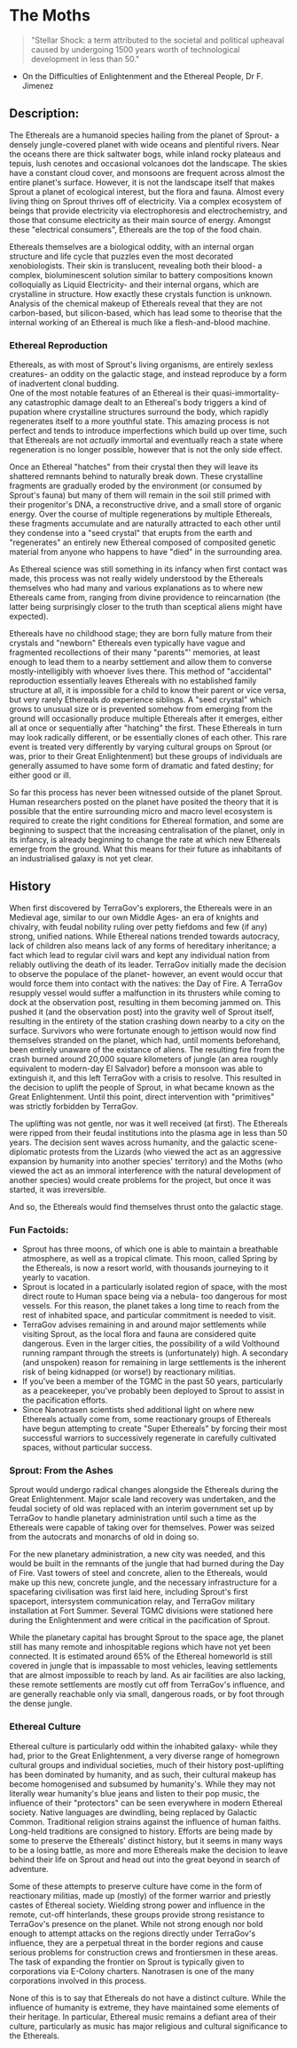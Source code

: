 # The Moths

>"Stellar Shock: a term attributed to the societal and political upheaval caused by undergoing 1500 years worth of technological development in less than 50."
 
- On the Difficulties of Enlightenment and the Ethereal People, Dr F. Jimenez

## Description:

The Ethereals are a humanoid species hailing from the planet of Sprout- a densely jungle-covered planet with wide oceans and plentiful rivers. Near the oceans there are thick saltwater bogs, while inland rocky plateaus and tepuis, lush cenotes and occasional volcanoes dot the landscape. The skies have a constant cloud cover, and monsoons are frequent across almost the entire planet's surface. However, it is not the landscape itself that makes Sprout a planet of ecological interest, but the flora and fauna. Almost every living thing on Sprout thrives off of electricity. Via a complex ecosystem of beings that provide electricity via electrophoresis and electrochemistry, and those that consume electricity as their main source of energy. Amongst these "electrical consumers", Ethereals are the top of the food chain.

Ethereals themselves are a biological oddity, with an internal organ structure and life cycle that puzzles even the most decorated xenobiologists. Their skin is translucent, revealing both their blood- a complex, bioluminescent solution similar to battery compositions known colloquially as Liquid Electricity- and their internal organs, which are crystalline in structure. How exactly these crystals function is unknown. Analysis of the chemical makeup of Ethereals reveal that they are not carbon-based, but silicon-based, which has lead some to theorise that the internal working of an Ethereal is much like a flesh-and-blood machine.

### Ethereal Reproduction

Ethereals, as with most of Sprout's living organisms, are entirely sexless creatures- an oddity on the galactic stage, and instead reproduce by a form of inadvertent clonal budding.  
One of the most notable features of an Ethereal is their quasi-immortality- any catastrophic damage dealt to an Ethereal's body triggers a kind of pupation where crystalline structures surround the body, which rapidly regenerates itself to a more youthful state. This amazing process is not perfect and tends to introduce imperfections which build up over time, such that Ethereals are not _actually_ immortal and eventually reach a state where regeneration is no longer possible, however that is not the only side effect.

Once an Ethereal "hatches" from their crystal then they will leave its shattered remnants behind to naturally break down. These crystalline fragments are gradually eroded by the environment (or consumed by Sprout's fauna) but many of them will remain in the soil still primed with their progenitor's DNA, a reconstructive drive, and a small store of organic energy. Over the course of multiple regenerations by multiple Ethereals, these fragments accumulate and are naturally attracted to each other until they condense into a "seed crystal" that erupts from the earth and "regenerates" an entirely new Ethereal composed of composited genetic material from anyone who happens to have "died" in the surrounding area.

As Ethereal science was still something in its infancy when first contact was made, this process was not really widely understood by the Ethereals themselves who had many and various explanations as to where new Ethereals came from, ranging from divine providence to reincarnation (the latter being surprisingly closer to the truth than sceptical aliens might have expected).

Ethereals have no childhood stage; they are born fully mature from their crystals and "newborn" Ethereals even typically have vague and fragmented recollections of their many "parents"' memories, at least enough to lead them to a nearby settlement and allow them to converse mostly-intelligibly with whoever lives there.
This method of "accidental" reproduction essentially leaves Ethereals with no established family structure at all, it is impossible for a child to know their parent or vice versa, but very rarely Ethereals _do_ experience siblings. A "seed crystal" which grows to unusual size or is prevented somehow from emerging from the ground will occasionally produce multiple Ethereals after it emerges, either all at once or sequentially after "hatching" the first. These Ethereals in turn may look radically different, or be essentially clones of each other. 
This rare event is treated very differently by varying cultural groups on Sprout (or was, prior to their Great Enlightenment) but these groups of individuals are generally assumed to have some form of dramatic and fated destiny; for either good or ill.

So far this process has never been witnessed outside of the planet Sprout. Human researchers posted on the planet have posited the theory that it is possible that the entire surrounding micro and macro level ecosystem is required to create the right conditions for Ethereal formation, and some are beginning to suspect that the increasing centralisation of the planet, only in its infancy, is already beginning to change the rate at which new Ethereals emerge from the ground.
What this means for their future as inhabitants of an industrialised galaxy is not yet clear.

## History

When first discovered by TerraGov's explorers, the Ethereals were in an Medieval age, similar to our own Middle Ages- an era of knights and chivalry, with feudal nobility ruling over petty fiefdoms and few (if any) strong, unified nations. While Ethereal nations trended towards autocracy, lack of children also means lack of any forms of hereditary inheritance; a fact which lead to regular civil wars and kept any individual nation from reliably outliving the death of its leader. 
TerraGov initially made the decision to observe the populace of the planet- however, an event would occur that would force them into contact with the natives: the Day of Fire. A TerraGov resupply vessel would suffer a malfunction in its thrusters while coming to dock at the observation post, resulting in them becoming jammed on. This pushed it (and the observation post) into the gravity well of Sprout itself, resulting in the entirety of the station crashing down nearby to a city on the surface. Survivors who were fortunate enough to jettison would now find themselves stranded on the planet, which had, until moments beforehand, been entirely unaware of the existance of aliens. The resulting fire from the crash burned around 20,000 square kilometers of jungle (an area roughly equivalent to modern-day El Salvador) before a monsoon was able to extinguish it, and this left TerraGov with a crisis to resolve. This resulted in the decision to uplift the people of Sprout, in what became known as the Great Enlightenment. Until this point, direct intervention with "primitives" was strictly forbidden by TerraGov.

The uplifting was not gentle, nor was it well received (at first). The Ethereals were ripped from their feudal institutions into the plasma age in less than 50 years. The decision sent waves across humanity, and the galactic scene- diplomatic protests from the Lizards (who viewed the act as an aggressive expansion by humanity into another species' territory) and the Moths (who viewed the act as an immoral interference with the natural development of another species) would create problems for the project, but once it was started, it was irreversible.

And so, the Ethereals would find themselves thrust onto the galactic stage.

### Fun Factoids:
* Sprout has three moons, of which one is able to maintain a breathable atmosphere, as well as a tropical climate. This moon, called Spring by the Ethereals, is now a resort world, with thousands journeying to it yearly to vacation.
* Sprout is located in a particularly isolated region of space, with the most direct route to Human space being via a nebula- too dangerous for most vessels. For this reason, the planet takes a long time to reach from the rest of inhabited space, and particular commitment is needed to visit.
* TerraGov advises remaining in and around major settlements while visiting Sprout, as the local flora and fauna are considered quite dangerous. Even in the larger cities, the possibility of a wild Volthound running rampant through the streets is (unfortunately) high. A secondary (and unspoken) reason for remaining in large settlements is the inherent risk of being kidnapped (or worse!) by reactionary militias.
* If you've been a member of the TGMC in the past 50 years, particularly as a peacekeeper, you've probably been deployed to Sprout to assist in the pacification efforts.
* Since Nanotrasen scientists shed additional light on where new Ethereals actually come from, some reactionary groups of Ethereals have begun attempting to create "Super Ethereals" by forcing their most successful warriors to successively regenerate in carefully cultivated spaces, without particular success.

### Sprout: From the Ashes
Sprout would undergo radical changes alongside the Ethereals during the Great Enlightenment. Major scale land recovery was undertaken, and the feudal society of old was replaced with an interim government set up by TerraGov to handle planetary administration until such a time as the Ethereals were capable of taking over for themselves. Power was seized from the autocrats and monarchs of old in doing so.

For the new planetary administration, a new city was needed, and this would be built in the remnants of the jungle that had burned during the Day of Fire. Vast towers of steel and concrete, alien to the Ethereals, would make up this new, concrete jungle, and the necessary infrastructure for a spacefaring civilisation was first laid here, including Sprout's first spaceport, intersystem communication relay, and TerraGov military installation at Fort Summer. Several TGMC divisions were stationed here during the Enlightenment and were critical in the pacification of Sprout.

While the planetary capital has brought Sprout to the space age, the planet still has many remote and inhospitable regions which have not yet been connected. It is estimated around 65% of the Ethereal homeworld is still covered in jungle that is impassable to most vehicles, leaving settlements that are almost impossible to reach by land. As air facilities are also lacking, these remote settlements are mostly cut off from TerraGov's influence, and are generally reachable only via small, dangerous roads, or by foot through the dense jungle.

### Ethereal Culture
Ethereal culture is particularly odd within the inhabited galaxy- while they had, prior to the Great Enlightenment, a very diverse range of homegrown cultural groups and individual societies, much of their history post-uplifting has been dominated by humanity, and as such, their cultural makeup has become homogenised and subsumed by humanity's. While they may not literally wear humanity's blue jeans and listen to their pop music, the influence of their "protectors" can be seen everywhere in modern Ethereal society. Native languages are dwindling, being replaced by Galactic Common. Traditional religion strains against the influence of human faiths. Long-held traditions are consigned to history. Efforts are being made by some to preserve the Ethereals' distinct history, but it seems in many ways to be a losing battle, as more and more Ethereals make the decision to leave behind their life on Sprout and head out into the great beyond in search of adventure.

Some of these attempts to preserve culture have come in the form of reactionary militias, made up (mostly) of the former warrior and priestly castes of Ethereal society. Wielding strong power and influence in the remote, cut-off hinterlands, these groups provide strong resistance to TerraGov's presence on the planet. While not strong enough nor bold enough to attempt attacks on the regions directly under TerraGov's influence, they are a perpetual threat in the border regions and cause serious problems for construction crews and frontiersmen in these areas. The task of expanding the frontier on Sprout is typically given to corporations via E-Colony charters. Nanotrasen is one of the many corporations involved in this process.

None of this is to say that Ethereals do not have a distinct culture. While the influence of humanity is extreme, they have maintained some elements of their heritage. In particular, Ethereal music remains a defiant area of their culture, particularly as music has major religious and cultural significance to the Ethereals.

